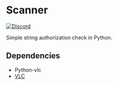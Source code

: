 # Scanner
[![Discord](https://img.shields.io/discord/213517939343622146.svg?colorB=7289da&label=discord&logo=discord&logoColor=white)](https://discord.gg/NWwF2Qs)

Simple string authorization check in Python.

## Dependencies
* Python-vlc
* [VLC](https://www.videolan.org/vlc/)
